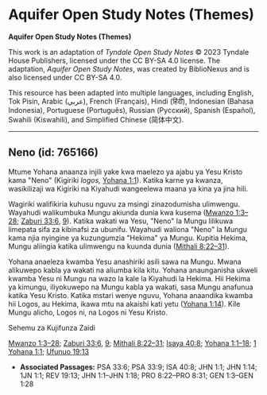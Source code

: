 # Aquifer Open Study Notes (Themes)

**Aquifer Open Study Notes (Themes)**

This work is an adaptation of *Tyndale Open Study Notes* © 2023 Tyndale House Publishers, licensed under the CC BY\-SA 4\.0 license. The adaptation, *Aquifer Open Study Notes*, was created by BiblioNexus and is also licensed under CC BY\-SA 4\.0\.

This resource has been adapted into multiple languages, including English, Tok Pisin, Arabic (عربي), French (Français), Hindi (हिंदी), Indonesian (Bahasa Indonesia), Portuguese (Português), Russian (Русский), Spanish (Español), Swahili (Kiswahili), and Simplified Chinese (简体中文).



--------------------------------

## Neno (id: 765166)

Mtume Yohana anaanza injili yake kwa maelezo ya ajabu ya Yesu Kristo kama "Neno" (Kigiriki *logos,* [Yohana 1:1](https://ref.ly/John1:1)). Katika karne ya kwanza, wasikilizaji wa Kigiriki na Kiyahudi wangeelewa maana ya kina ya jina hili.

Wagiriki walifikiria kuhusu nguvu za msingi zinazodumisha ulimwengu. Wayahudi walikumbuka Mungu akiunda dunia kwa kusema ([Mwanzo 1:3–28](https://ref.ly/Gen1:3-Gen1:28); [Zaburi 33:6](https://ref.ly/Ps33:6), [9](https://ref.ly/Ps33:9)). Katika wakati wa Yesu, "Neno" la Mungu lilikuwa limepata sifa za kibinafsi za ubunifu. Wayahudi waliona "Neno" la Mungu kama njia nyingine ya kuzungumzia "Hekima" ya Mungu. Kupitia Hekima, Mungu aliingia katika ulimwengu na kuunda dunia ([Mithali 8:22–31](https://ref.ly/Prov8:22-Prov8:31)).

Yohana anaeleza kwamba Yesu anashiriki asili sawa na Mungu. Mwana alikuwepo kabla ya wakati na aliumba kila kitu. Yohana anaunganisha ukweli kwamba Yesu ni Mungu na wazo la kale la Kiyahudi la Hekima. Hii Hekima ya kimungu, iliyokuwepo na Mungu kabla ya wakati, sasa Mungu anafunua katika Yesu Kristo. Katika mstari wenye nguvu, Yohana anaandika kwamba hii Logos, au Hekima, ikawa mtu na akaishi kati yetu ([Yohana 1:14](https://ref.ly/John1:14)). Kile Mungu alicho, Logos ni, na Logos ni Yesu Kristo.

Sehemu za Kujifunza Zaidi

[Mwanzo 1:3–28](https://ref.ly/Gen1:3-Gen1:28); [Zaburi 33:6](https://ref.ly/Ps33:6), [9](https://ref.ly/Ps33:9); [Mithali 8:22–31](https://ref.ly/Prov8:22-Prov8:31); [Isaya 40:8](https://ref.ly/Isa40:8); [Yohana 1:1–18](https://ref.ly/John1:1-John1:18); [1 Yohana 1:1](https://ref.ly/1John1:1); [Ufunuo 19:13](https://ref.ly/Rev19:13)

* **Associated Passages:** PSA 33:6; PSA 33:9; ISA 40:8; JHN 1:1; JHN 1:14; 1JN 1:1; REV 19:13; JHN 1:1–JHN 1:18; PRO 8:22–PRO 8:31; GEN 1:3–GEN 1:28


